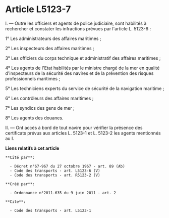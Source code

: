 # Article L5123-7

I. ― Outre les officiers et agents de police judiciaire, sont habilités à rechercher et constater les infractions prévues par
l'article L. 5123-6 : 

1° Les administrateurs des affaires maritimes ; 

2° Les inspecteurs des affaires maritimes ; 

3° Les officiers du corps technique et administratif des affaires maritimes ; 

4° Les agents de l'Etat habilités par le ministre chargé de la mer en qualité d'inspecteurs de la sécurité des navires et de
la prévention des risques professionnels maritimes ; 

5° Les techniciens experts du service de sécurité de la navigation maritime ; 

6° Les contrôleurs des affaires maritimes ; 

7° Les syndics des gens de mer ; 

8° Les agents des douanes. 

II. ― Ont accès à bord de tout navire pour vérifier la présence des certificats prévus aux articles L. 5123-1 et L. 5123-2
les agents mentionnés au I.

**Liens relatifs à cet article**

	**Cité par**:

	  - Décret n°67-967 du 27 octobre 1967 - art. 89 (Ab)
	  - Code des transports - art. L5123-6 (V)
	  - Code des transports - art. R5123-2 (V)

	**Créé par**:

	  - Ordonnance n°2011-635 du 9 juin 2011 - art. 2

	**Cite**:

	  - Code des transports - art. L5123-1
